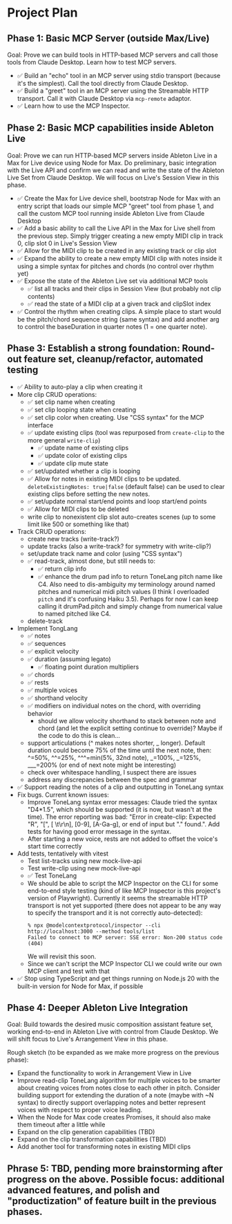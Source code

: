 # Project Plan

## Phase 1: Basic MCP Server (outside Max/Live)

Goal: Prove we can build tools in HTTP-based MCP servers and call those tools from Claude Desktop. Learn how to test MCP
servers.

- ✅ Build an "echo" tool in an MCP server using stdio transport (because it's the simplest). Call the tool directly
  from Claude Desktop.
- ✅ Build a "greet" tool in an MCP server using the Streamable HTTP transport. Call it with Claude Desktop via
  `mcp-remote` adaptor.
- ✅ Learn how to use the MCP Inspector.

## Phase 2: Basic MCP capabilities inside Ableton Live

Goal: Prove we can run HTTP-based MCP servers inside Ableton Live in a Max for Live device using Node for Max. Do
preliminary, basic integration with the Live API and confirm we can read and write the state of the Ableton Live Set
from Claude Desktop. We will focus on Live's Session View in this phase.

- ✅ Create the Max for Live device shell, bootstrap Node for Max with an entry script that loads our simple MCP "greet"
  tool from phase 1, and call the custom MCP tool running inside Ableton Live from Claude Desktop
- ✅ Add a basic ability to call the Live API in the Max for Live shell from the previous step. Simply trigger creating
  a new empty MIDI clip in track 0, clip slot 0 in Live's Session View
- ✅ Allow for the MIDI clip to be created in any existing track or clip slot
- ✅ Expand the ability to create a new empty MIDI clip with notes inside it using a simple syntax for pitches and
  chords (no control over rhythm yet)
- ✅ Expose the state of the Ableton Live set via additional MCP tools
  - ✅ list all tracks and their clips in Session View (but probably not clip contents)
  - ✅ read the state of a MIDI clip at a given track and clipSlot index
- ✅ Control the rhythm when creating clips. A simple place to start would be the pitch/chord sequence string (same
  syntax) and add another arg to control the baseDuration in quarter notes (1 = one quarter note).

## Phase 3: Establish a strong foundation: Round-out feature set, cleanup/refactor, automated testing

- ✅ Ability to auto-play a clip when creating it
- More clip CRUD operations:
  - ✅ set clip name when creating
  - ✅ set clip looping state when creating
  - ✅ set clip color when creating. Use "CSS syntax" for the MCP interface
  - ✅ update existing clips (tool was repurposed from `create-clip` to the more general `write-clip`)
    - ✅ update name of existing clips
    - ✅ update color of existing clips
    - ✅ update clip mute state
  - ✅ set/updated whether a clip is looping
  - ✅ Allow for notes in existing MIDI clips to be updated. `deleteExistingNotes: true|false` (default false) can be
    used to clear existing clips before setting the new notes.
  - ✅ set/update normal start/end points and loop start/end points
  - ✅ Allow for MIDI clips to be deleted
  - write clip to nonexistent clip slot auto-creates scenes (up to some limit like 500 or something like that)
- Track CRUD operations:
  - create new tracks (write-track?)
  - update tracks (also a write-track? for symmetry with write-clip?)
  - set/update track name and color (using "CSS syntax")
  - ✅ read-track, almost done, but still needs to:
    - ✅ return clip info
    - ✅ enhance the drum pad info to return ToneLang pitch name like C4. Also need to dis-ambiguity my terminology
      around named pitches and numerical midi pitch values (I think I overloaded `pitch` and it's confusing Haiku 3.5).
      Perhaps for now I can keep calling it drumPad.pitch and simply change from numerical value to named pitched like
      C4.
  - delete-track
- Implement TongLang
  - ✅ notes
  - ✅ sequences
  - ✅ explicit velocity
  - ✅ duration (assuming legato)
    - ✅ floating point duration multipliers
  - ✅ chords
  - ✅ rests
  - ✅ multiple voices
  - ✅ shorthand velocity
  - ✅ modifiers on individual notes on the chord, with overriding behavior
    - should we allow velocity shorthand to stack between note and chord (and let the explicit setting continue to
      override)? Maybe if the code to do this is clean...
  - support articulations (^ makes notes shorter, \_ longer). Default duration could become 75% of the time until the
    next note, then: ^=50%, ^^=25%, ^^^=min(5%, 32nd note), _=100%, _=125%, \_\_\_=200% (or end of next note might be
    interesting)
  - check over whitespace handling, I suspect there are issues
  - address any discrepancies between the spec and grammar
- ✅ Support reading the notes of a clip and outputting in ToneLang syntax
- Fix bugs. Current known issues:
  - Improve ToneLang syntax error messages: Claude tried the syntax "D4\*1.5", which should be supported (it is now, but
    wasn't at the time). The error reporting was bad: "Error in create-clip: Expected "R", "[", [ \t\r\n], [0-9],
    [A-Ga-g], or end of input but "." found.". Add tests for having good error message in the syntax.
  - After starting a new voice, rests are not added to offset the voice's start time correctly
- Add tests, tentatively with vitest
  - Test list-tracks using new mock-live-api
  - Test write-clip using new mock-live-api
  - ✅ Test ToneLang
  - We should be able to script the MCP Inspector on the CLI for some end-to-end style testing (kind of like MCP
    Inspector is this project's version of Playwright). Currently it seems the streamable HTTP transport is not yet
    supported (there does not appear to be any way to specify the transport and it is not correctly auto-detected):
    ```
    % npx @modelcontextprotocol/inspector --cli http://localhost:3000 --method tools/list
    Failed to connect to MCP server: SSE error: Non-200 status code (404)
    ```
    We will revisit this soon.
  - Since we can't script the MCP Inspector CLI we could write our own MCP client and test with that
- ✅ Stop using TypeScript and get things running on Node.js 20 with the built-in version for Node for Max, if possible

## Phase 4: Deeper Ableton Live Integration

Goal: Build towards the desired music composition assistant feature set, working end-to-end in Ableton Live with control
from Claude Desktop. We will shift focus to Live's Arrangement View in this phase.

Rough sketch (to be expanded as we make more progress on the previous phase):

- Expand the functionality to work in Arrangement View in Live
- Improve read-clip ToneLang algorithm for multiple voices to be smarter about creating voices from notes close to each
  other in pitch. Consider building support for extending the duration of a note (maybe with ~N syntax) to directly
  support overlapping notes and better represent voices with respect to proper voice leading.
- When the Node for Max code creates Promises, it should also make them timeout after a little while
- Expand on the clip generation capabilities (TBD)
- Expand on the clip transformation capabilities (TBD)
- Add another tool for transforming notes in existing MIDI clips

## Phrase 5: TBD, pending more brainstorming after progress on the above. Possible focus: additional advanced features, and polish and "productization" of feature built in the previous phases.
